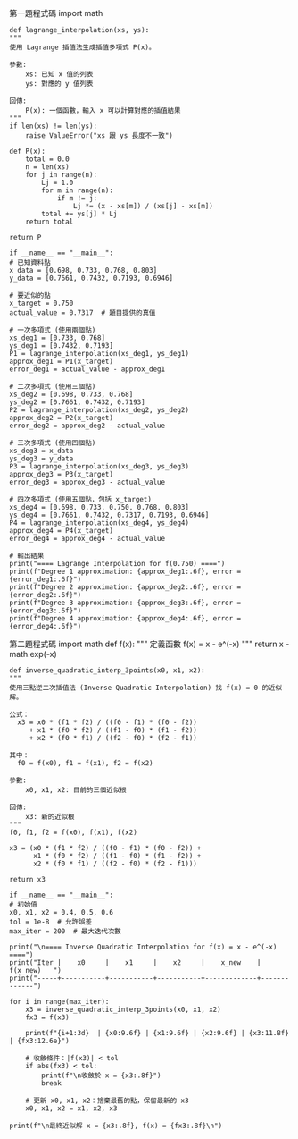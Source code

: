 第一題程式碼
    import math

    def lagrange_interpolation(xs, ys):
    """
    使用 Lagrange 插值法生成插值多項式 P(x)。
    
    參數:
        xs: 已知 x 值的列表
        ys: 對應的 y 值列表
        
    回傳:
        P(x): 一個函數，輸入 x 可以計算對應的插值結果
    """
    if len(xs) != len(ys):
        raise ValueError("xs 跟 ys 長度不一致")

    def P(x):
        total = 0.0
        n = len(xs)
        for j in range(n):
            Lj = 1.0
            for m in range(n):
                if m != j:
                    Lj *= (x - xs[m]) / (xs[j] - xs[m])
            total += ys[j] * Lj
        return total

    return P 

    if __name__ == "__main__":
    # 已知資料點
    x_data = [0.698, 0.733, 0.768, 0.803]
    y_data = [0.7661, 0.7432, 0.7193, 0.6946]

    # 要近似的點
    x_target = 0.750
    actual_value = 0.7317  # 題目提供的真值

    # 一次多項式 (使用兩個點)
    xs_deg1 = [0.733, 0.768]
    ys_deg1 = [0.7432, 0.7193]
    P1 = lagrange_interpolation(xs_deg1, ys_deg1)
    approx_deg1 = P1(x_target)
    error_deg1 = actual_value - approx_deg1

    # 二次多項式 (使用三個點)
    xs_deg2 = [0.698, 0.733, 0.768]
    ys_deg2 = [0.7661, 0.7432, 0.7193]
    P2 = lagrange_interpolation(xs_deg2, ys_deg2)
    approx_deg2 = P2(x_target)
    error_deg2 = approx_deg2 - actual_value

    # 三次多項式 (使用四個點)
    xs_deg3 = x_data
    ys_deg3 = y_data
    P3 = lagrange_interpolation(xs_deg3, ys_deg3)
    approx_deg3 = P3(x_target)
    error_deg3 = approx_deg3 - actual_value

    # 四次多項式 (使用五個點，包括 x_target)
    xs_deg4 = [0.698, 0.733, 0.750, 0.768, 0.803]
    ys_deg4 = [0.7661, 0.7432, 0.7317, 0.7193, 0.6946]
    P4 = lagrange_interpolation(xs_deg4, ys_deg4)
    approx_deg4 = P4(x_target)
    error_deg4 = approx_deg4 - actual_value

    # 輸出結果
    print("==== Lagrange Interpolation for f(0.750) ====")
    print(f"Degree 1 approximation: {approx_deg1:.6f}, error = {error_deg1:.6f}")
    print(f"Degree 2 approximation: {approx_deg2:.6f}, error = {error_deg2:.6f}")
    print(f"Degree 3 approximation: {approx_deg3:.6f}, error = {error_deg3:.6f}")
    print(f"Degree 4 approximation: {approx_deg4:.6f}, error = {error_deg4:.6f}")
第二題程式碼
    import math
    def f(x):
    """ 定義函數 f(x) = x - e^(-x) """
    return x - math.exp(-x)

    def inverse_quadratic_interp_3points(x0, x1, x2):
    """
    使用三點逆二次插值法 (Inverse Quadratic Interpolation) 找 f(x) = 0 的近似解。

    公式：
      x3 = x0 * (f1 * f2) / ((f0 - f1) * (f0 - f2))
         + x1 * (f0 * f2) / ((f1 - f0) * (f1 - f2))
         + x2 * (f0 * f1) / ((f2 - f0) * (f2 - f1))
         
    其中：
      f0 = f(x0), f1 = f(x1), f2 = f(x2)

    參數:
        x0, x1, x2: 目前的三個近似根

    回傳:
        x3: 新的近似根
    """
    f0, f1, f2 = f(x0), f(x1), f(x2)

    x3 = (x0 * (f1 * f2) / ((f0 - f1) * (f0 - f2)) +
          x1 * (f0 * f2) / ((f1 - f0) * (f1 - f2)) +
          x2 * (f0 * f1) / ((f2 - f0) * (f2 - f1)))

    return x3

    if __name__ == "__main__":
    # 初始值
    x0, x1, x2 = 0.4, 0.5, 0.6  
    tol = 1e-8  # 允許誤差
    max_iter = 200  # 最大迭代次數

    print("\n==== Inverse Quadratic Interpolation for f(x) = x - e^(-x) ====")
    print("Iter |    x0     |    x1     |    x2     |    x_new    |   f(x_new)   ")
    print("-----+-----------+-----------+-----------+-------------+-------------")

    for i in range(max_iter):
        x3 = inverse_quadratic_interp_3points(x0, x1, x2)
        fx3 = f(x3)

        print(f"{i+1:3d}  | {x0:9.6f} | {x1:9.6f} | {x2:9.6f} | {x3:11.8f} | {fx3:12.6e}")

        # 收斂條件：|f(x3)| < tol
        if abs(fx3) < tol:
            print(f"\n收斂於 x = {x3:.8f}")
            break

        # 更新 x0, x1, x2：捨棄最舊的點，保留最新的 x3
        x0, x1, x2 = x1, x2, x3

    print(f"\n最終近似解 x = {x3:.8f}, f(x) = {fx3:.8f}\n")
